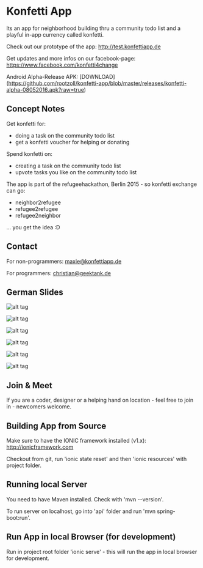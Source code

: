 # Konfetti App

Its an app for neighborhood building thru a community todo list and a playful in-app currency called konfetti.

Check out our prototype of the app: http://test.konfettiapp.de

Get updates and more infos on our facebook-page: https://www.facebook.com/konfetti4change

Android Alpha-Release APK: [DOWNLOAD] (https://github.com/rootzoll/konfetti-app/blob/master/releases/konfetti-alpha-08052016.apk?raw=true)

## Concept Notes

Get konfetti for:
- doing a task on the community todo list
- get a konfetti voucher for helping or donating

Spend konfetti on:
- creating a task on the community todo list
- upvote tasks you like on the community todo list

The app is part of the refugeehackathon, Berlin 2015 - so konfetti exchange can go:
- neighbor2refugee
- refugee2refugee
- refugee2neighbor

... you get the idea :D

## Contact

For non-programmers: maxie@konfettiapp.de

For programmers: christian@geektank.de

## German Slides

![alt tag](https://raw.githubusercontent.com/rootzoll/konfetti-app/master/concept/slides/1_de.png)

![alt tag](https://raw.githubusercontent.com/rootzoll/konfetti-app/master/concept/slides/2_de.png)

![alt tag](https://raw.githubusercontent.com/rootzoll/konfetti-app/master/concept/slides/3_de.png)

![alt tag](https://raw.githubusercontent.com/rootzoll/konfetti-app/master/concept/slides/4_de.png)

![alt tag](https://raw.githubusercontent.com/rootzoll/konfetti-app/master/concept/slides/5_de.png)

![alt tag](https://raw.githubusercontent.com/rootzoll/konfetti-app/master/concept/slides/6_de.png)

## Join & Meet

If you are a coder, designer or a helping hand on location - feel free to join in - newcomers welcome.


## Building App from Source

Make sure to have the IONIC framework installed (v1.x): http://ionicframework.com

Checkout from git, run 'ionic state reset' and then 'ionic resources' with project folder.


## Running local Server

You need to have Maven installed. Check with 'mvn --version'.

To run server on localhost, go into 'api' folder and run 'mvn spring-boot:run'.


## Run App in local Browser (for development)

Run in project root folder 'ionic serve' - this will run the app in local browser for development.

